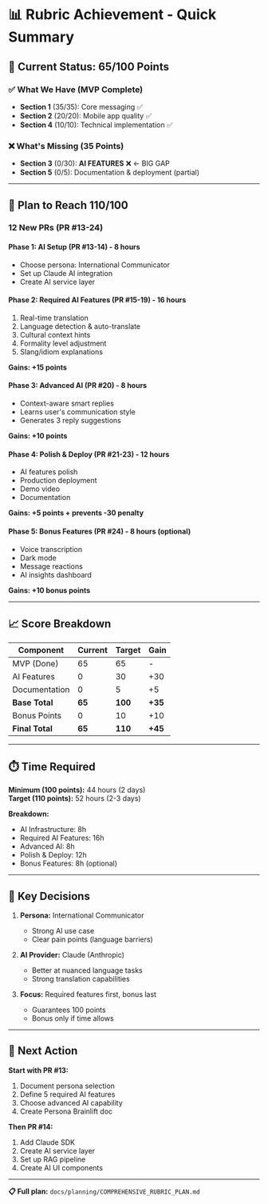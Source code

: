 # 📊 Rubric Achievement - Quick Summary

## 🎯 Current Status: 65/100 Points

### ✅ **What We Have (MVP Complete)**
- **Section 1** (35/35): Core messaging ✅
- **Section 2** (20/20): Mobile app quality ✅  
- **Section 4** (10/10): Technical implementation ✅

### ❌ **What's Missing (35 Points)**
- **Section 3** (0/30): **AI FEATURES** ❌ ← BIG GAP
- **Section 5** (0/5): Documentation & deployment (partial)

---

## 🚀 **Plan to Reach 110/100**

### **12 New PRs (PR #13-24)**

#### **Phase 1: AI Setup (PR #13-14)** - 8 hours
- Choose persona: International Communicator
- Set up Claude AI integration
- Create AI service layer

#### **Phase 2: Required AI Features (PR #15-19)** - 16 hours
1. Real-time translation
2. Language detection & auto-translate
3. Cultural context hints
4. Formality level adjustment
5. Slang/idiom explanations

**Gains: +15 points**

#### **Phase 3: Advanced AI (PR #20)** - 8 hours
- Context-aware smart replies
- Learns user's communication style
- Generates 3 reply suggestions

**Gains: +10 points**

#### **Phase 4: Polish & Deploy (PR #21-23)** - 12 hours
- AI features polish
- Production deployment
- Demo video
- Documentation

**Gains: +5 points + prevents -30 penalty**

#### **Phase 5: Bonus Features (PR #24)** - 8 hours (optional)
- Voice transcription
- Dark mode
- Message reactions
- AI insights dashboard

**Gains: +10 bonus points**

---

## 📈 **Score Breakdown**

| Component | Current | Target | Gain |
|-----------|---------|--------|------|
| MVP (Done) | 65 | 65 | - |
| AI Features | 0 | 30 | +30 |
| Documentation | 0 | 5 | +5 |
| **Base Total** | **65** | **100** | **+35** |
| Bonus Points | 0 | 10 | +10 |
| **Final Total** | **65** | **110** | **+45** |

---

## ⏱️ **Time Required**

**Minimum (100 points):** 44 hours (2 days)  
**Target (110 points):** 52 hours (2-3 days)

**Breakdown:**
- AI Infrastructure: 8h
- Required AI Features: 16h
- Advanced AI: 8h
- Polish & Deploy: 12h
- Bonus Features: 8h (optional)

---

## 🎯 **Key Decisions**

1. **Persona:** International Communicator  
   - Strong AI use case
   - Clear pain points (language barriers)

2. **AI Provider:** Claude (Anthropic)  
   - Better at nuanced language tasks
   - Strong translation capabilities

3. **Focus:** Required features first, bonus last  
   - Guarantees 100 points
   - Bonus only if time allows

---

## 🚀 **Next Action**

**Start with PR #13:**
1. Document persona selection
2. Define 5 required AI features
3. Choose advanced AI capability
4. Create Persona Brainlift doc

**Then PR #14:**
1. Add Claude SDK
2. Create AI service layer
3. Set up RAG pipeline
4. Create AI UI components

---

**📋 Full plan:** `docs/planning/COMPREHENSIVE_RUBRIC_PLAN.md`

